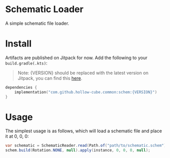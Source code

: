# Schematic Loader
A simple schematic file loader.

# Install
Artifacts are published on Jitpack for now. Add the following to your `build.gradle(.kts)`:

> Note: {VERSION} should be replaced with the latest version on Jitpack, you can find this [here](https://jitpack.io/#hollow-cube/common).

```kotlin
dependencies {
    implementation("com.github.hollow-cube.common:schem:{VERSION}")
}
```

# Usage
The simplest usage is as follows, which will load a schematic file and place it at 0, 0, 0:

```java
var schematic = SchematicReader.read(Path.of("path/to/schematic.schem"));
schem.build(Rotation.NONE, null).apply(instance, 0, 0, 0, null);
```
